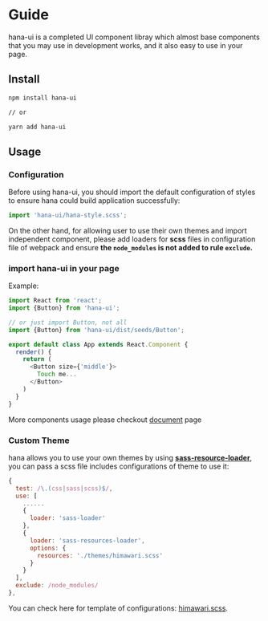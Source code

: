 # Guide

hana-ui is a completed UI component libray which almost base components that you may use in development works, and it also easy to use in your page.

## Install

```bash
npm install hana-ui

// or

yarn add hana-ui
```

## Usage

### Configuration

Before using hana-ui, you should import the default configuration of styles to ensure hana could build application successfully:  

```js
import 'hana-ui/hana-style.scss';
```

On the other hand, for allowing user to use their own themes and import independent component, please add loaders for **scss** files in configuration file of webpack and ensure **the `node_modules` is not added to rule `exclude`.**

### import hana-ui in your page

Example:

```javascript
import React from 'react';
import {Button} from 'hana-ui';

// or just import Button, not all
import {Button} from 'hana-ui/dist/seeds/Button';

export default class App extends React.Component {
  render() {
    return (
      <Button size={'middle'}>
        Touch me...
      </Button>    
    )
  }
}
```

More components usage please checkout [document](/'en/document') page

### Custom Theme

hana allows you to use your own themes by using **[sass-resource-loader](https://github.com/shakacode/sass-resources-loader)**, you can pass a scss file includes configurations of theme to use it:  

```js
{
  test: /\.(css|sass|scss)$/,
  use: [
    ......
    {
      loader: 'sass-loader'
    },
    {
      loader: 'sass-resources-loader',
      options: {
        resources: './themes/himawari.scss'
      }
    }
  ],
  exclude: /node_modules/
},
```

You can check here for template of configurations: [himawari.scss](https://github.com/hana-group/hana-ui/blob/master/themes/himawari.scss).
